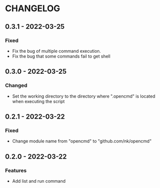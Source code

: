 # CHANGELOG

## 0.3.1 - 2022-03-25
### Fixed
- Fix the bug of multiple command execution.
- Fix the bug that some commands fail to get shell

## 0.3.0 - 2022-03-25
### Changed
- Set the working directory to the directory where ".opencmd" is located when executing the script


## 0.2.1 - 2022-03-22
### Fixed
- Change module name from "opencmd" to "github.com/nk/opencmd"


## 0.2.0 - 2022-03-22
### Features
- Add list and run command
